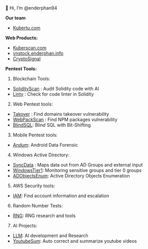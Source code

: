 👋 Hi, I’m @enderphan94

**Our team**
- [Kubertu.com](https://kubertu.com)

**Web Products:**
- [Kuberscan.com](https://kuberscan.com)
- [vnstock.enderphan.info](https://vnstock.enderphan.info)
- [CryptoSignal](https://t.me/+TY4CwLSzd_Q3MzBl)

**Pentest Tools:**
1. Blockchain Tools:
- [SolidityScan](https://github.com/enderphan94/Solai) : Audit Solidity code with AI
- [Linty](https://github.com/enderphan94/linty) : Check for code linter in Solidity

2. Web Pentest tools:
- [Takover](https://github.com/enderphan94/takovery) : Find domains takeover vulnerability
- [WebPackScan](https://github.com/enderphan94/WebPackScan) : Find NPM packages vulnerability
- [BlindSQL](https://github.com/enderphan94/Blind-MySQL-Injection-Using-Bit-Shifting): Blind SQL with Bit-Shifting


3. Mobile Pentest tools:
- [Andum](https://github.com/enderphan94/andump): Android Data Forensic

4. Windows Active Directory:
- [SyncData](https://github.com/enderphan94/Syncing-Data-With-Hidden-Credentials) : Maps data out from AD Groups and external input
- [WindowsTier1](https://github.com/enderphan94/Windows-Tier-0-Groups-Monitoring): Monitoring sensitive groups and tier 0 groups
- [ADObjectsEnum](https://github.com/enderphan94/Active-Directory-Objects-Enumeration): Active Directory Objects Enumeration

5. AWS Security tools:
- [IAM](https://github.com/enderphan94/AWS-Security): Find account information and escalation

6. Random Number Tests:
- [RNG](https://github.com/enderphan94/RNG-Testing): RNG research and tools

7. AI Projects:
- [LLM](https://github.com/enderphan94/LLM): AI development and Research
- [YoutubeSum](https://github.com/enderphan94/youtube-sum): Auto correct and summarize youtube videos
